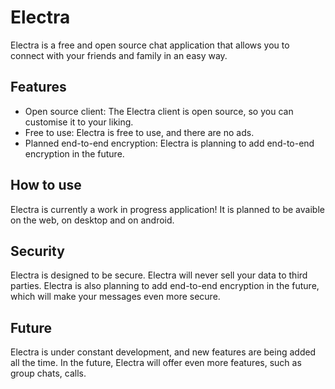 # Electra

Electra is a free and open source chat application that allows you to connect with your friends and family in an easy way.

## Features

* Open source client: The Electra client is open source, so you can customise it to your liking.
* Free to use: Electra is free to use, and there are no ads.
* Planned end-to-end encryption: Electra is planning to add end-to-end encryption in the future.

## How to use

Electra is currently a work in progress application! It is planned to be avaible on the web, on desktop and on android.

## Security

Electra is designed to be secure. Electra will never sell your data to third parties. Electra is also planning to add end-to-end encryption in the future, which will make your messages even more secure.

## Future

Electra is under constant development, and new features are being added all the time. In the future, Electra will offer even more features, such as group chats, calls.
